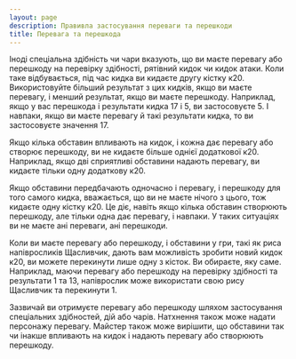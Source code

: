 ```yaml
---
layout: page
description: Правивла застосування переваги та перешкоди
title: Перевага та перешкода
---
```


Іноді спеціальна здібність чи чари вказують, що ви маєте перевагу або перешкоду на перевірку здібності, рятівний кидок чи кидок атаки. Коли таке відбувається, під час кидка ви кидаєте другу кістку к20. Використовуйте більший результат з цих кидків, якщо ви маєте перевагу, і менший результат, якщо ви маєте перешкоду. Наприклад, якщо у вас перешкода і результати кидка 17 і 5, ви застосовуєте 5. І навпаки, якщо ви маєте перевагу й такі результати кидка, то ви застосовуєте значення 17.

Якщо кілька обставин впливають на кидок, і кожна дає перевагу або створює перешкоду, ви не кидаєте більше однієї додаткової к20. Наприклад, якщо дві сприятливі обставини надають перевагу, ви кидаєте тільки одну додаткову к20.

Якщо обставини передбачають одночасно і перевагу, і перешкоду для того самого кидка, вважається, що ви не маєте нічого з цього, тож кидаєте одну кістку к20. Це діє, навіть якщо кілька обставин створюють перешкоду, але тільки одна дає перевагу, і навпаки. У таких ситуаціях ви не маєте ані переваги, ані перешкоди.

Коли ви маєте перевагу або перешкоду, і обставини у гри, такі як риса напівросликів Щасливчик, дають вам можливість зробити новий кидок к20, ви можете перекинути лише одну з кісток. Ви обираєте, яку саме. Наприклад, маючи перевагу або перешкоду на перевірку здібності та результати 1 та 13, напіврослик може використати свою рису Щасливчик та перекинути 1.

Зазвичай ви отримуєте перевагу або перешкоду шляхом застосування спеціальних здібностей, дій або чарів. Натхнення також може надати персонажу перевагу. Майстер також може вирішити, що обставини так чи інакше впливають на кидок і надають перевагу або створюють перешкоду.

